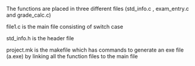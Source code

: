 The functions are placed in three different files (std_info.c , exam_entry.c and grade_calc.c)

file1.c is the main file consisting of switch case

std_info.h is the header file

project.mk is the makefile which has commands to generate an exe file (a.exe) by linking all the function files to the main file
